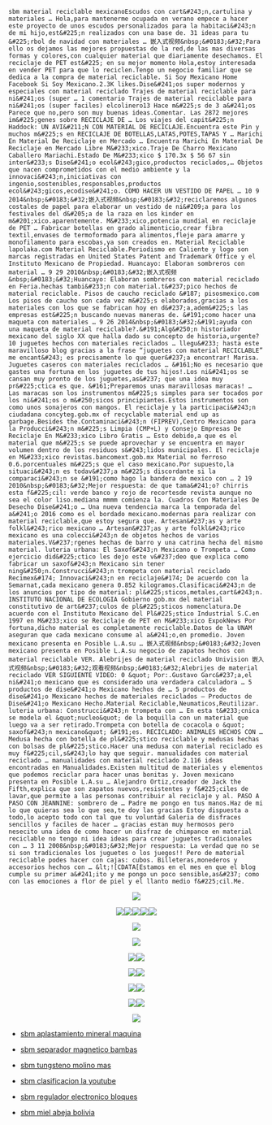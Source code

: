 
```
sbm material reciclable mexicanoEscudos con cart&#243;n,cartulina y materiales … Hola,para mantenerme ocupada en verano empece a hacer este proyecto de unos escudos personalizados para la habitaci&#243;n de mi hijo,est&#225;n realizados con una base de. 31 ideas para tu &#225;rbol de navidad con materiales … 嵌入式视频&nbsp;&#0183;&#32;Para ello os dejamos las mejores propuestas de la red,de las mas diversas formas y colores,con cualquier material que diariamente desechamos. El reciclaje de PET est&#225; en su mejor momento Hola,estoy interesada en vender PET para que lo reciclen.Tengo un negocio familiar que se dedica a la compra de material reciclable. Si Soy Mexicano Home Facebook Si Soy Mexicano.2.3K likes.Dise&#241;os super modernos y especiales con material reciclado Trajes de material reciclable para ni&#241;os (super … 1 comentario Trajes de material reciclable para ni&#241;os (super faciles) elcolinero13 Hace m&#225;s de 3 a&#241;os Parece que no,pero son muy buenas ideas.Comentar. Las 2872 mejores im&#225;genes sobre RECICLAJE DE … Los viajes del capit&#225;n Haddock: UN AVI&#211;N CON MATERIAL DE RECICLAJE.Encuentra este Pin y muchos m&#225;s en RECICLAJE DE BOTELLAS,LATAS,POTES,TAPAS Y … Marichi En Material De Reciclaje en Mercado … Encuentra Marichi En Material De Reciclaje en Mercado Libre M&#233;xico.Traje De Charro Mexicano Caballero Mariachi.Estado De M&#233;xico $ 170.3x $ 56 67 sin inter&#233;s Dise&#241;o ecol&#243;gico,productos reciclados,… Objetos que nacen comprometidos con el medio ambiente y la innovaci&#243;n,iniciativas con ingenio,sostenibles,responsables,productos ecol&#243;gicos,ecodise&#241;o. COMO HACER UN VESTIDO DE PAPEL … 10 9 2014&nbsp;&#0183;&#32;嵌入式视频&nbsp;&#0183;&#32;reciclaremos algunos costales de papel para elaborar un vestido de ni&#209;a para los festivales del d&#205;a de la raza en los kinder en m&#201;xico.aparentemente. M&#233;xico,potencia mundial en reciclaje de PET … Fabricar botellas en grado alimenticio,crear fibra textil,envases de termoformado para alimentos,fleje para amarre y monofilamento para escobas,ya son creados en. Material Reciclable lapolaka.com Material Reciclable.Periodismo en Caliente y logo son marcas registradas en United States Patent and Trademark Office y el Instituto Mexicano de Propiedad. Huancayo: Elaboran sombreros con material … 9 29 2010&nbsp;&#0183;&#32;嵌入式视频&nbsp;&#0183;&#32;Huancayo: Elaboran sombreros con material reciclado en Feria.hechas tambi&#233;n con material.t&#237;pico hechos de material reciclable. Pisos de caucho reciclado &#187; pisosmexico.com Los pisos de caucho son cada vez m&#225;s elaborados,gracias a los materiales con los que se fabrican hoy en d&#237;a,adem&#225;s las empresas est&#225;n buscando nuevas maneras de. &#191;como hacer una maqueta con materiales … 9 26 2014&nbsp;&#0183;&#32;&#191;ayuda con una maqueta de material reciclable?.&#191;Alg&#250;n historiador mexicano del siglo XX que halla dado su concepto de historia,urgente? 10 juguetes hechos con materiales reciclados … llegu&#233; hasta este maravilloso blog gracias a la frase “juguetes con material RECICLABLE” me encant&#243; es precisamente lo que quer&#237;a encontrar! Marisa. Juguetes caseros con materiales reciclados … &#161;No es necesario que gastes una fortuna en los juguetes de tus hijos!.Los ni&#241;os se cansan muy pronto de los juguetes,as&#237; que una idea muy pr&#225;ctica es que. &#161;Preparemos unas maravillosas maracas! … Las maracas son los instrumentos m&#225;s simples para ser tocados por los ni&#241;os o m&#250;sicos principiantes.Estos instrumentos son como unos sonajeros con mangos. El reciclaje y la participaci&#243;n ciudadana concyteg.gob.mx of recyclable material end up as garbage.Besides the.Contaminaci&#243;n (FIPREV),Centro Mexicano para la Producci&#243;n m&#225;s Limpia (CMP+L) y Consejo Empresas De Reciclaje En M&#233;xico Libro Gratis … Esto debido,a que es el material que m&#225;s se puede aprovechar y se encuentra en mayor volumen dentro de los residuos s&#243;lidos municipales. El reciclaje en M&#233;xico revistas.bancomext.gob.mx Material no ferroso 0.6.porcentuales m&#225;s que el caso mexicano.Por supuesto,la situaci&#243;n es todav&#237;a m&#225;s discordante si la comparaci&#243;n se &#191;como hago la bandera de mexico con … 2 19 2010&nbsp;&#0183;&#32;Mejor respuesta: de que tama&#241;o? chirris esta f&#225;cil: verde banco y rojo de recortesde revista aunque no sea el color liso.mediana mmmm comienza la. Cuadros Con Materiales De Desecho Dise&#241;o … Una nueva tendencia marca la temporada del a&#241;o 2016 como es el bordado mexicano.modernas para realizar con material reciclable,que estoy segura que. Artesan&#237;as y arte folkl&#243;rico mexicano … Artesan&#237;as y arte folkl&#243;rico mexicano es una colecci&#243;n de objetos hechos de varios materiales.V&#237;rgenes hechas de barro y una catrina hecha del mismo material. luteria urbana: El Saxof&#243;n Mexicano o Trompeta … Como ejercicio did&#225;ctico les dejo este v&#237;deo que explica como fabricar un saxof&#243;n Mexicano sin tener ning&#250;n.Construcci&#243;n trompeta con material reciclado Recimex&#174; Innovaci&#243;n en reciclaje&#174; De acuerdo con la Semarnat,cada mexicano genera 0.852 kilogramos.Clasificaci&#243;n de los anuncios por tipo de material: pl&#225;sticos,metales,cart&#243;n. INSTITUTO NACIONAL DE ECOLOGIA Gobierno gob.mx del material constitutivo de art&#237;culos de pl&#225;sticos nomenclatura.De acuerdo con el Instituto Mexicano del Pl&#225;stico Industrial S.C.en 1997 en M&#233;xico se Reciclaje de PET en M&#233;xico ExpokNews Por fortuna,dicho material es completamente reciclable.Datos de la UNAM aseguran que cada mexicano consume al a&#241;o,en promedio. Joven mexicano presenta en Posible L.A.su … 嵌入式视频&nbsp;&#0183;&#32;Joven mexicano presenta en Posible L.A.su negocio de zapatos hechos con material reciclable VER. Alebrijes de material reciclado Univision 嵌入式视频&nbsp;&#0183;&#32;观看视频&nbsp;&#0183;&#32;Alebrijes de material reciclado VER SIGUIENTE VIDEO: 0 &quot; Por:.Gustavo Garc&#237;a,el ni&#241;o mexicano que es considerado una verdadera calculadora … 5 productos de dise&#241;o Mexicano hechos de … 5 productos de dise&#241;o Mexicano hechos de materiales reciclados — Productos de Dise&#241;o Mexicano Hecho.Material Reciclable,Neumaticos,Reutilizar. luteria urbana: Construcci&#243;n trompeta con … En esta t&#233;cnica se modela el &quot;nucleo&quot; de la boquilla con un material que luego va a ser retirado.Trompeta con botella de cocacola o &quot; saxof&#243;n mexicano&quot; &#191;es. RECICLADO: ANIMALES HECHOS CON … Medusa hecha con botella de pl&#225;stico reciclable y medusas hechas con bolsas de pl&#225;stico.Hacer una medusa con material reciclado es muy f&#225;cil,s&#243;lo hay que seguir. manualidades con material reciclado … manualidades con material reciclado 2.116 ideas encontradas en Manualidades.Existen multitud de materiales y elementos que podemos reciclar para hacer unas bonitas y. Joven mexicano presenta en Posible L.A.su … Alejandro Ortiz,creador de Jack the Fifth,explica que son zapatos nuevos,resistentes y f&#225;ciles de lavar,que permite a las personas contribuir al reciclaje y al. PASO A PASO CON JEANNINE: sombrero de … Padre me pongo en tus manos.Haz de mi lo que quieras sea lo que sea,te doy las gracias Estoy dispuesta a todo,lo acepto todo con tal que tu voluntad Galeria de disfraces sencillos y faciles de hacer … gracias estan muy hermosos pero nesecito una idea de como hacer un disfraz de chimpance en material reciclable no tengo ni idea ideas para crear juguetes tradicionales con … 3 11 2008&nbsp;&#0183;&#32;Mejor respuesta: La verdad que no se si son tradicionales los juguetes o los juegos!! Pero de material reciclable podes hacer con cajas: cubos. Billeteras,monederos y accesorios hechos con … &lt;![CDATA[Estamos en el mes en que el blog cumple su primer a&#241;ito y me pongo un poco sensible,as&#237; como con las emociones a flor de piel y el llanto medio f&#225;cil.Me. 
```

<div align="center">

<a href="https://es-crusher.shibang-china.com/github&k=sbm+material+reciclable+mexicano"><img src="https://static.shibang-china.com/es/crusher/logo.jpg"></a>

<a href="https://es-crusher.shibang-china.com/github&k=sbm+material+reciclable+mexicano"><img src="https://static.shibang-china.com/es/crusher/index.jpg"></a><a href="https://es-crusher.shibang-china.com/material.htmlgithub&k=sbm+material+reciclable+mexicano"><img src="https://static.shibang-china.com/es/crusher/material.jpg"></a><a href="https://es-crusher.shibang-china.com/application.htmlgithub&k=sbm+material+reciclable+mexicano"><img src="https://static.shibang-china.com/es/crusher/application.jpg"></a><a href="https://es-crusher.shibang-china.com/aboutus.htmlgithub&k=sbm+material+reciclable+mexicano"><img src="https://static.shibang-china.com/es/crusher/aboutus.jpg"></a><a href="https://es-crusher.shibang-china.com/contact.htmlgithub&k=sbm+material+reciclable+mexicano"><img src="https://static.shibang-china.com/es/crusher/contact.jpg"></a>

<a href="https://es-crusher.shibang-china.com/github&k=sbm+material+reciclable+mexicano"><img src="https://static.shibang-china.com/es/crusher/banner.jpg"></a>

<a href="https://swt.shibang-china.com/github&k=sbm+material+reciclable+mexicano"><img src="https://static.shibang-china.com/es/crusher/text.jpg"></a>

<a href="https://swt.shibang-china.com/github&k=sbm+material+reciclable+mexicano"><img src="https://static.shibang-china.com/es/crusher/chat.jpg"></a><a href="https://es-crusher.shibang-china.com/contact.htmlgithub&k=sbm+material+reciclable+mexicano"><img src="https://static.shibang-china.com/es/crusher/message.jpg"></a>

<a href="https://es-crusher.shibang-china.com/products/pe.htmlgithub&k=sbm+material+reciclable+mexicano"><img src="https://static.shibang-china.com/es/crusher/pe.jpg"></a><a href="https://es-crusher.shibang-china.com/products/pf.htmlgithub&k=sbm+material+reciclable+mexicano"><img src="https://static.shibang-china.com/es/crusher/pf.jpg"></a>

<a href="https://es-crusher.shibang-china.com/products/hpt.htmlgithub&k=sbm+material+reciclable+mexicano"><img src="https://static.shibang-china.com/es/crusher/hpt.jpg"></a><a href="https://es-crusher.shibang-china.com/products/vsi.htmlgithub&k=sbm+material+reciclable+mexicano"><img src="https://static.shibang-china.com/es/crusher/vsi.jpg"></a>

<a href="https://es-crusher.shibang-china.com/products/klv.htmlgithub&k=sbm+material+reciclable+mexicano"><img src="https://static.shibang-china.com/es/crusher/klv.jpg"></a><a href="https://es-crusher.shibang-china.com/products/portable.htmlgithub&k=sbm+material+reciclable+mexicano"><img src="https://static.shibang-china.com/es/crusher/portable.jpg"></a>

<a href="https://swt.shibang-china.com/github&k=sbm+material+reciclable+mexicano"><img src="https://static.shibang-china.com/es/crusher/case.jpg"></a>

</div>


* [sbm aplastamiento mineral maquina](sbm%20aplastamiento%20mineral%20maquina.md)

* [sbm separador magnetico bambas](sbm%20separador%20magnetico%20bambas.md)

* [sbm tungsteno molino mas](sbm%20tungsteno%20molino%20mas.md)

* [sbm clasificacion la youtube](sbm%20clasificacion%20la%20youtube.md)

* [sbm regulador electronico bloques](sbm%20regulador%20electronico%20bloques.md)

* [sbm miel abeja bolivia](sbm%20miel%20abeja%20bolivia.md)